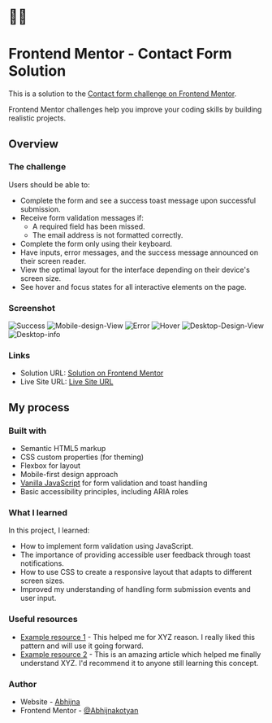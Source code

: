#  👋🏻
# Frontend Mentor - Contact Form Solution
This is a solution to the [Contact form challenge on Frontend Mentor](https://www.frontendmentor.io/challenges/contact-form--G-hYlqKJj).

Frontend Mentor challenges help you improve your coding skills by building realistic projects. 

## Overview

### The challenge

Users should be able to:
- Complete the form and see a success toast message upon successful submission.
- Receive form validation messages if:
  - A required field has been missed.
  - The email address is not formatted correctly.
- Complete the form only using their keyboard.
- Have inputs, error messages, and the success message announced on their screen reader.
- View the optimal layout for the interface depending on their device's screen size.
- See hover and focus states for all interactive elements on the page.

### Screenshot

![Success](success.png) 
![Mobile-design-View](mobiledesign.png) 
![Error](error.png) 
![Hover](hover.png) 
![Desktop-Design-View](<desktop design.png>) 
![Desktop-info](desktop-info.png)



### Links
- Solution URL: [Solution on Frontend Mentor](https://www.frontendmentor.io/solutions/htmlcssjavascript-OtdVIzazYV)
- Live Site URL: [Live Site URL](https://contactform-frontendwebsite.netlify.app/)

## My process

### Built with
- Semantic HTML5 markup
- CSS custom properties (for theming)
- Flexbox for layout
- Mobile-first design approach
- [Vanilla JavaScript](https://developer.mozilla.org/en-US/docs/Web/JavaScript) for form validation and toast handling
- Basic accessibility principles, including ARIA roles

### What I learned
In this project, I learned:
- How to implement form validation using JavaScript.
- The importance of providing accessible user feedback through toast notifications.
- How to use CSS to create a responsive layout that adapts to different screen sizes.
- Improved my understanding of handling form submission events and user input.
  
### Useful resources

- [Example resource 1](https://www.example.com) - This helped me for XYZ reason. I really liked this pattern and will use it going forward.
- [Example resource 2](https://www.example.com) - This is an amazing article which helped me finally understand XYZ. I'd recommend it to anyone still learning this concept.

### Author
- Website - [Abhijna](https://contactform-frontendwebsite.netlify.app/)
- Frontend Mentor - [@Abhijnakotyan](https://www.frontendmentor.io/profile/Abhijnakotyan)